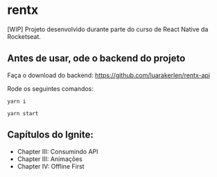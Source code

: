 # rentx
[WIP] Projeto desenvolvido durante parte do curso de React Native da Rocketseat.

## Antes de usar, ode o backend do projeto
Faça o download do backend:
https://github.com/luarakerlen/rentx-api

Rode os seguintes comandos:
```
yarn i
```

```
yarn start
```

## Capítulos do Ignite:
- Chapter III: Consumindo API
- Chapter III: Animações
- Chapter IV: Offline First
